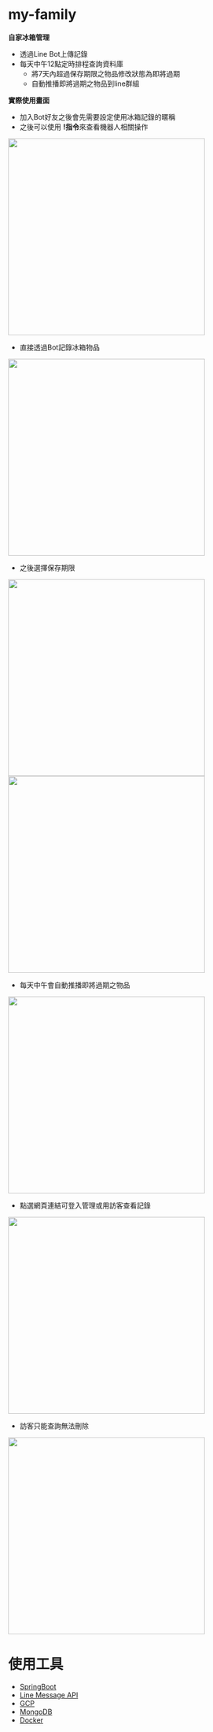 # my-family
**自家冰箱管理**
* 透過Line Bot上傳記錄
* 每天中午12點定時排程查詢資料庫
  * 將7天內超過保存期限之物品修改狀態為即將過期
  * 自動推播即將過期之物品到line群組
  
**實際使用畫面**
* 加入Bot好友之後會先需要設定使用冰箱記錄的暱稱
* 之後可以使用 **!指令**來查看機器人相關操作
 
<img src="https://i.imgur.com/Vs26ZYv.jpg" width="400px">
   
    
* 直接透過Bot記錄冰箱物品
   
<img src="https://i.imgur.com/Y1iYkXz.jpg" width="400px">
    
       
* 之後選擇保存期限
       
<img src="https://i.imgur.com/0MAk1ry.jpg" width="400px">
<img src="https://i.imgur.com/mCI9tua.jpg" width="400px">
    
      
* 每天中午會自動推播即將過期之物品
  
<img src="https://i.imgur.com/kBnNjqc.jpg" width="400px">

  
* 點選網頁連結可登入管理或用訪客查看記錄
  
<img src="https://i.imgur.com/4gVS9SZ.jpg" width="400px">

  
* 訪客只能查詢無法刪除
  
<img src="https://i.imgur.com/is5GAL1.jpg" width="400px">


# 使用工具
* [SpringBoot](https://spring.io/projects/spring-boot)
* [Line Message API](https://developers.line.biz/en/docs/messaging-api/overview/)
* [GCP](https://console.cloud.google.com/)
* [MongoDB](https://www.mongodb.com/)
* [Docker](https://www.docker.com/)
